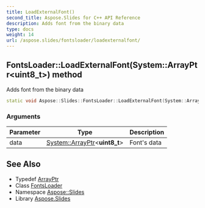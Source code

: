 ```yaml
---
title: LoadExternalFont()
second_title: Aspose.Slides for C++ API Reference
description: Adds font from the binary data
type: docs
weight: 14
url: /aspose.slides/fontsloader/loadexternalfont/
---
```

## FontsLoader::LoadExternalFont(System::ArrayPtr\<uint8_t\>) method


Adds font from the binary data

```cpp
static void Aspose::Slides::FontsLoader::LoadExternalFont(System::ArrayPtr<uint8_t> data)
```


### Arguments

| Parameter | Type | Description |
| --- | --- | --- |
| data | [System::ArrayPtr](../../../system/arrayptr/)\<**uint8_t**\> | Font's data |

## See Also

* Typedef [ArrayPtr](../../../system/arrayptr/)
* Class [FontsLoader](../)
* Namespace [Aspose::Slides](../../)
* Library [Aspose.Slides](../../../)